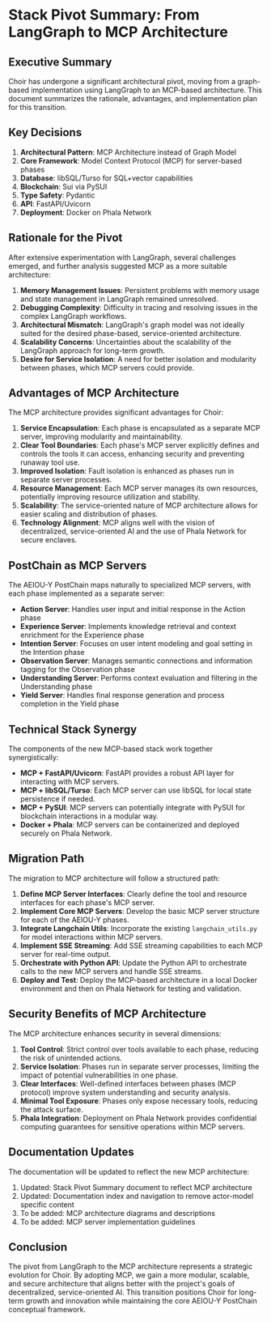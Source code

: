 # Stack Pivot Summary: From LangGraph to MCP Architecture

## Executive Summary

Choir has undergone a significant architectural pivot, moving from a graph-based implementation using LangGraph to an MCP-based architecture. This document summarizes the rationale, advantages, and implementation plan for this transition.

## Key Decisions

1.  **Architectural Pattern**: MCP Architecture instead of Graph Model
2.  **Core Framework**: Model Context Protocol (MCP) for server-based phases
3.  **Database**: libSQL/Turso for SQL+vector capabilities
4.  **Blockchain**: Sui via PySUI
5.  **Type Safety**: Pydantic
6.  **API**: FastAPI/Uvicorn
7.  **Deployment**: Docker on Phala Network

## Rationale for the Pivot

After extensive experimentation with LangGraph, several challenges emerged, and further analysis suggested MCP as a more suitable architecture:

1.  **Memory Management Issues**: Persistent problems with memory usage and state management in LangGraph remained unresolved.
2.  **Debugging Complexity**: Difficulty in tracing and resolving issues in the complex LangGraph workflows.
3.  **Architectural Mismatch**: LangGraph's graph model was not ideally suited for the desired phase-based, service-oriented architecture.
4.  **Scalability Concerns**:  Uncertainties about the scalability of the LangGraph approach for long-term growth.
5.  **Desire for Service Isolation**:  A need for better isolation and modularity between phases, which MCP servers could provide.

## Advantages of MCP Architecture

The MCP architecture provides significant advantages for Choir:

1.  **Service Encapsulation**: Each phase is encapsulated as a separate MCP server, improving modularity and maintainability.
2.  **Clear Tool Boundaries**:  Each phase's MCP server explicitly defines and controls the tools it can access, enhancing security and preventing runaway tool use.
3.  **Improved Isolation**:  Fault isolation is enhanced as phases run in separate server processes.
4.  **Resource Management**: Each MCP server manages its own resources, potentially improving resource utilization and stability.
5.  **Scalability**:  The service-oriented nature of MCP architecture allows for easier scaling and distribution of phases.
6.  **Technology Alignment**: MCP aligns well with the vision of decentralized, service-oriented AI and the use of Phala Network for secure enclaves.

## PostChain as MCP Servers

The AEIOU-Y PostChain maps naturally to specialized MCP servers, with each phase implemented as a separate server:

- **Action Server**: Handles user input and initial response in the Action phase
- **Experience Server**: Implements knowledge retrieval and context enrichment for the Experience phase
- **Intention Server**: Focuses on user intent modeling and goal setting in the Intention phase
- **Observation Server**: Manages semantic connections and information tagging for the Observation phase
- **Understanding Server**: Performs context evaluation and filtering in the Understanding phase
- **Yield Server**: Handles final response generation and process completion in the Yield phase

## Technical Stack Synergy

The components of the new MCP-based stack work together synergistically:

- **MCP + FastAPI/Uvicorn**:  FastAPI provides a robust API layer for interacting with MCP servers.
- **MCP + libSQL/Turso**: Each MCP server can use libSQL for local state persistence if needed.
- **MCP + PySUI**: MCP servers can potentially integrate with PySUI for blockchain interactions in a modular way.
- **Docker + Phala**: MCP servers can be containerized and deployed securely on Phala Network.

## Migration Path

The migration to MCP architecture will follow a structured path:

1.  **Define MCP Server Interfaces**: Clearly define the tool and resource interfaces for each phase's MCP server.
2.  **Implement Core MCP Servers**:  Develop the basic MCP server structure for each of the AEIOU-Y phases.
3.  **Integrate Langchain Utils**:  Incorporate the existing `langchain_utils.py` for model interactions within MCP servers.
4.  **Implement SSE Streaming**: Add SSE streaming capabilities to each MCP server for real-time output.
5.  **Orchestrate with Python API**: Update the Python API to orchestrate calls to the new MCP servers and handle SSE streams.
6.  **Deploy and Test**:  Deploy the MCP-based architecture in a local Docker environment and then on Phala Network for testing and validation.

## Security Benefits of MCP Architecture

The MCP architecture enhances security in several dimensions:

1.  **Tool Control**:  Strict control over tools available to each phase, reducing the risk of unintended actions.
2.  **Service Isolation**:  Phases run in separate server processes, limiting the impact of potential vulnerabilities in one phase.
3.  **Clear Interfaces**:  Well-defined interfaces between phases (MCP protocol) improve system understanding and security analysis.
4.  **Minimal Tool Exposure**:  Phases only expose necessary tools, reducing the attack surface.
5.  **Phala Integration**:  Deployment on Phala Network provides confidential computing guarantees for sensitive operations within MCP servers.

## Documentation Updates

The documentation will be updated to reflect the new MCP architecture:

1.  Updated: Stack Pivot Summary document to reflect MCP architecture
2.  Updated: Documentation index and navigation to remove actor-model specific content
3.  To be added: MCP architecture diagrams and descriptions
4.  To be added: MCP server implementation guidelines

## Conclusion

The pivot from LangGraph to the MCP architecture represents a strategic evolution for Choir.  By adopting MCP, we gain a more modular, scalable, and secure architecture that aligns better with the project's goals of decentralized, service-oriented AI. This transition positions Choir for long-term growth and innovation while maintaining the core AEIOU-Y PostChain conceptual framework.
